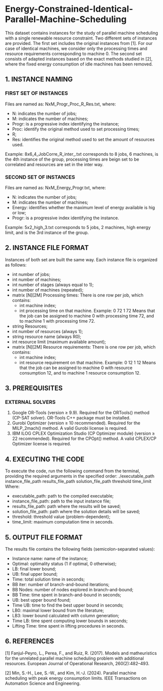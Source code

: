 # Energy-Constrained-Identical-Parallel-Machine-Scheduling

This dataset contains instances for the study of parallel machine scheduling with a single renewable resource constraint. Two different sets of instances are provided. The first set includes the original instances from [1]. For our case of identical machines, we consider only the processing times and resource requirements corresponding to machine 0. The second set consists of adapted instances based on the exact methods studied in [2], where the fixed energy consumption of idle machines has been removed.

## 1. INSTANCE NAMING

### FIRST SET OF INSTANCES
Files are named as: NxM_Progr_Proc_R_Res.txt, where:
- N: indicates the number of jobs;
- M: indicates the number of machines;
- Progr: is a progressive index identifying the instance;
- Proc: identify the original method used to set processing times;
- R;
- Res: identifies the original method used to set the amount of resources used. 

Example: 8x6_4_JobCorre_R_inter_.txt corresponds to 8 jobs, 6 machines, is the 4th instance of the group, processing times are beign set to be correlated and resources are set in the inter way.

### SECOND SET OF INSTANCES
Files are named as: NxM_Energy_Progr.txt, where:
- N: indicates the number of jobs;
- M: indicates the number of machines;
- Energy: identifies whether the maximum level of energy available is hig or low; 
- Progr: is a progressive index identifying the instance.
  
Example: 5x2_high_3.txt corresponds to 5 jobs, 2 machines, high energy limit, and is the 3rd instance of the group.


## 2. INSTANCE FILE FORMAT
Instances of both set are built the same way. Each instance file is organized as follows:
- int number of jobs;
- int number of machines;
- int number of stages (always equal to 1);
- int number of machines (repeated);
- matrix [N][2M] Processing times: There is one row per job, which contains:
  - int machine index;
  - int processing time on that machine.
  Example:
  0 72 1 72
  Means that the job can be assigned to machine 0 with processing time 72, and to machine 1 with processing time 72.
- string Resources;
- int number of resources (always 1);
- string resource name (always R0);
- int resource limit (maximum available amount);
- matrix [N][2M] Resource requirements: There is one row per job, which contains:
  - int machine index;
  - int resource requirement on that machine.
  Example:
  0 12 1 12
  Means that the job can be assigned to machine 0 with resource consumption 12, and to machine 1 resource consumption 12.

## 3. PREREQUISITES 
### EXTERNAL SOLVERS
1. Google OR-Tools (version ≥ 9.9). Required for the ORTools() method (CP-SAT solver). OR-Tools C++ package must be installed.
2. Gurobi Optimizer (version ≥ 10 recommended). Required for the MILP_2mach() method. A valid Gurobi license is required.
3. IBM ILOG CPLEX Optimization Studio (CP Optimizer module) (version ≥ 22 recommended). Required for the CPOpt() method. A valid CPLEX/CP Optimizer license is required.

## 4. EXECUTING THE CODE
To execute the code, run the following command from the terminal, providing the required arguments in the specified order:
./executable_path instance_file_path results_file_path solution_file_path threshold time_limit
Where:
- executable_path: path to the compiled executable;
- instance_file_path: path to the input instance file;
- results_file_path: path where the results will be saved;
- solution_file_path: path where the solution details will be saved;
- threshold: threshold value (problem-dependent);
- time_limit: maximum computation time in seconds.

## 5. OUTPUT FILE FORMAT
The results file contains the following fields (semicolon-separated values):
- Instance name: name of the instance;
- Optimal: optimality status (1 if optimal, 0 otherwise);
- LB: final lower bound;
- UB: final upper bound;
- Time: total solution time in seconds;
- BB iter: number of branch-and-bound iterations;
- BB Nodes: number of nodes explored in branch-and-bound;
- BB Time: time spent in branch-and-bound in seconds;
- UB: best upper bound found;
- Time UB: time to find the best upper bound in seconds;
- LB0: maximal lower bound from the literature;
- LB3: lower bound calculated with column generation;
- Time LB: time spent computing lower bounds in seconds;
- Lifting Time: time spent in lifting procedures in seconds.

## 6. REFERENCES
[1] Fanjul-Peyro, L., Perea, F., and Ruiz, R. (2017). Models and matheuristics for the unrelated parallel
machine scheduling problem with additional resources. European Journal of Operational Research,
260(2):482–493.

[2] Min, S.-H., Lee, S.-W., and Kim, H.-J. (2024). Parallel machine scheduling with peak energy consumption
limits. IEEE Transactions on Automation Science and Engineering.
